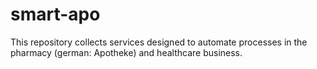 # smart-apo
This repository collects services designed to automate processes in the pharmacy (german: Apotheke) and healthcare business.
